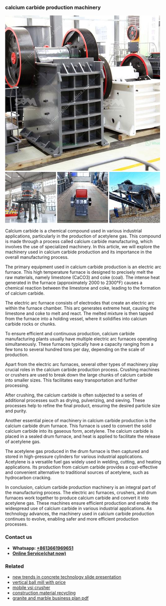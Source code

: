 <h3>calcium carbide production machinery</h3><img src='1708309234.jpg' alt=''><p>Calcium carbide is a chemical compound used in various industrial applications, particularly in the production of acetylene gas. This compound is made through a process called calcium carbide manufacturing, which involves the use of specialized machinery. In this article, we will explore the machinery used in calcium carbide production and its importance in the overall manufacturing process.</p><p>The primary equipment used in calcium carbide production is an electric arc furnace. This high temperature furnace is designed to precisely melt the raw materials, namely limestone (CaCO3) and coke (coal). The intense heat generated in the furnace (approximately 2000 to 2300°F) causes a chemical reaction between the limestone and coke, leading to the formation of calcium carbide.</p><p>The electric arc furnace consists of electrodes that create an electric arc within the furnace chamber. This arc generates extreme heat, causing the limestone and coke to melt and react. The melted mixture is then tapped from the furnace into a holding vessel, where it solidifies into calcium carbide rocks or chunks.</p><p>To ensure efficient and continuous production, calcium carbide manufacturing plants usually have multiple electric arc furnaces operating simultaneously. These furnaces typically have a capacity ranging from a few tons to several hundred tons per day, depending on the scale of production.</p><p>Apart from the electric arc furnaces, several other types of machinery play crucial roles in the calcium carbide production process. Crushing machines or crushers are used to break down the large chunks of calcium carbide into smaller sizes. This facilitates easy transportation and further processing.</p><p>After crushing, the calcium carbide is often subjected to a series of additional processes such as drying, pulverizing, and sieving. These processes help to refine the final product, ensuring the desired particle size and purity.</p><p>Another essential piece of machinery in calcium carbide production is the calcium carbide drum furnace. This furnace is used to convert the solid calcium carbide into its gaseous form, acetylene. The calcium carbide is placed in a sealed drum furnace, and heat is applied to facilitate the release of acetylene gas.</p><p>The acetylene gas produced in the drum furnace is then captured and stored in high-pressure cylinders for various industrial applications. Acetylene is a versatile fuel gas widely used in welding, cutting, and heating applications. Its production from calcium carbide provides a cost-effective and convenient alternative to traditional sources of acetylene, such as hydrocarbon cracking.</p><p>In conclusion, calcium carbide production machinery is an integral part of the manufacturing process. The electric arc furnaces, crushers, and drum furnaces work together to produce calcium carbide and convert it into acetylene gas. These machines ensure efficient production and enable the widespread use of calcium carbide in various industrial applications. As technology advances, the machinery used in calcium carbide production continues to evolve, enabling safer and more efficient production processes.</p><h3>Contact us</h3><ul><li><strong>Whatsapp:&nbsp;<a href="https://wa.me/8613661969651">+8613661969651</a></strong></li><li><a href="https://swt.shibang-china.com/?git&amp;zhl&amp;calcium carbide production machinery"><strong>Online Service(chat now)</strong></a></li></ul><h3>Related</h3><ul><li><a href='new trends in concrete technology slide presentation.md'>new trends in concrete technology slide presentation</a></li><li><a href='vertical ball mill with price.md'>vertical ball mill with price</a></li><li><a href='mobile vsi crusher.md'>mobile vsi crusher</a></li><li><a href='construction material recycling.md'>construction material recycling</a></li><li><a href='granite and marble business plan pdf.md'>granite and marble business plan pdf</a></li></ul>